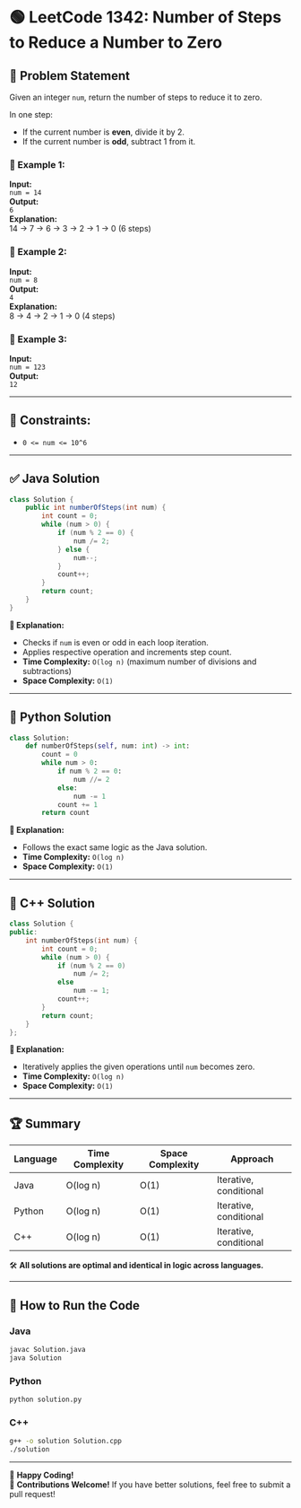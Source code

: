 # 🟢 LeetCode 1342: Number of Steps to Reduce a Number to Zero   
  
## 📌 Problem Statement
Given an integer `num`, return the number of steps to reduce it to zero.

In one step:
- If the current number is **even**, divide it by 2.
- If the current number is **odd**, subtract 1 from it.

### 🔹 Example 1:
**Input:**  
`num = 14`  
**Output:**  
`6`  
**Explanation:**  
14 → 7 → 6 → 3 → 2 → 1 → 0 (6 steps)

### 🔹 Example 2:
**Input:**  
`num = 8`  
**Output:**  
`4`  
**Explanation:**  
8 → 4 → 2 → 1 → 0 (4 steps)

### 🔹 Example 3:
**Input:**  
`num = 123`  
**Output:**  
`12`

---

## 🚀 Constraints:
- `0 <= num <= 10^6`  

---

## ✅ Java Solution
```java
class Solution {
    public int numberOfSteps(int num) {
        int count = 0;
        while (num > 0) {
            if (num % 2 == 0) {
                num /= 2;
            } else {
                num--;
            }
            count++;
        }
        return count;
    }
}
```
**📝 Explanation:**  
- Checks if `num` is even or odd in each loop iteration.  
- Applies respective operation and increments step count.  
- **Time Complexity:** `O(log n)` (maximum number of divisions and subtractions)  
- **Space Complexity:** `O(1)`

---

## 🔷 Python Solution
```python
class Solution:
    def numberOfSteps(self, num: int) -> int:
        count = 0
        while num > 0:
            if num % 2 == 0:
                num //= 2
            else:
                num -= 1
            count += 1
        return count
```
**📝 Explanation:**  
- Follows the exact same logic as the Java solution.  
- **Time Complexity:** `O(log n)`  
- **Space Complexity:** `O(1)`

---

## 🔶 C++ Solution
```cpp
class Solution {
public:
    int numberOfSteps(int num) {
        int count = 0;
        while (num > 0) {
            if (num % 2 == 0)
                num /= 2;
            else
                num -= 1;
            count++;
        }
        return count;
    }
};
```
**📝 Explanation:**  
- Iteratively applies the given operations until `num` becomes zero.  
- **Time Complexity:** `O(log n)`  
- **Space Complexity:** `O(1)`

---

## 🏆 Summary
| Language | Time Complexity | Space Complexity | Approach |
|----------|-----------------|------------------|----------|
| Java     | O(log n)        | O(1)             | Iterative, conditional |
| Python   | O(log n)        | O(1)             | Iterative, conditional |
| C++      | O(log n)        | O(1)             | Iterative, conditional |

🛠 **All solutions are optimal and identical in logic across languages.**  

---

## 🎯 How to Run the Code
### Java
```sh
javac Solution.java
java Solution
```
### Python
```sh
python solution.py
```
### C++
```sh
g++ -o solution Solution.cpp
./solution
```

---

🚀 **Happy Coding!**  
📝 **Contributions Welcome!** If you have better solutions, feel free to submit a pull request!  
